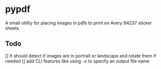 # pypdf
A small utility for placing images in pdfs to print on Avery 94237 sticker sheets


## Todo
[] It should detect if images are in portrait or landscape and rotate them if needed
[] add CLI features like using -o to specify an output file name